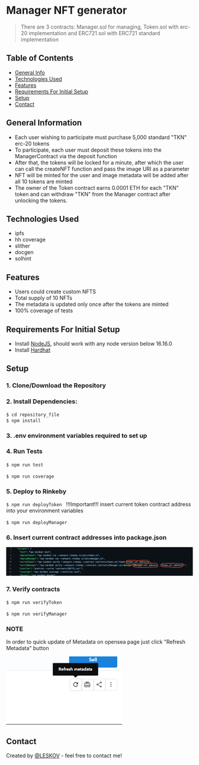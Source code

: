 # Manager NFT generator
> There are 3 contracts: Manager.sol for managing, Token.sol with erc-20 implementation and ERC721.sol with ERC721 standard implementation

## Table of Contents
* [General Info](#general-information)
* [Technologies Used](#technologies-used)
* [Features](#features)
* [Requirements For Initial Setup](#requirements)
* [Setup](#setup)
* [Contact](#contact)



## General Information
- Each user wishing to participate must purchase 5,000 standard "TKN" erc-20 tokens
- To participate, each user must deposit these tokens into the ManagerContract via the deposit function
- After that, the tokens will be locked for a minute, after which the user can call the createNFT function and pass the image URI as a parameter
- NFT will be minted for the user and image metadata will be added after all 10 tokens are minted
- The owner of the Token contract earns 0.0001 ETH for each "TKN" token and can withdraw "TKN" from the Manager contract after unlocking the tokens.


 
## Technologies Used
- ipfs
- hh coverage
- slither
- docgen
- solhint

## Features
- Users could create custom NFTS
- Total supply of 10 NFTs
- The metadata is updated only once after the tokens are minted
- 100% coverage of tests

## Requirements For Initial Setup
- Install [NodeJS](https://nodejs.org/en/), should work with any node version below 16.16.0
- Install [Hardhat](https://hardhat.org/)

## Setup
### 1. Clone/Download the Repository
### 2. Install Dependencies:
```
$ cd repository_file
$ npm install
```
### 3. .env environment variables required to set up

### 4. Run Tests
`$ npm run test`

`$ npm run coverage`

### 5. Deploy to Rinkeby
`$ npm run deployToken ` 
!!!Important!!! 
insert current token contract address into your environment variables

`
 $ npm run deployManager
 `
### 6. Insert current contract addresses into package.json
![Example screenshot](./Screenshot7.png)

### 7. Verify contracts
`$ npm run verifyToken `


 `
 $ npm run verifyManager
 `

### NOTE
In order to quick update of Metadata on opensea page just click "Refresh Metadata" button


![Example screenshot](./Screenshot8.png)


## Contact
Created by [@LESKOV](https://www.linkedin.com/in/ivan-lieskov-4b5664189/) - feel free to contact me!

